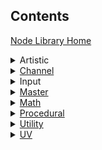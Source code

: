 ## Contents

<a href="https://github.com/Unity-Technologies/ShaderGraph/wiki/Node-Library">Node Library Home</a>

<details><summary>Artistic</summary></details>

<details><summary><a href="https://github.com/Unity-Technologies/ShaderGraph/wiki/Channel-Nodes">Channel</a></summary>
<a href="https://github.com/Unity-Technologies/ShaderGraph/wiki/Combine-Node">Combine</a><br>
<a href="https://github.com/Unity-Technologies/ShaderGraph/wiki/Flip-Node">Flip</a><br>
<a href="https://github.com/Unity-Technologies/ShaderGraph/wiki/Split-Node">Split</a><br>
<a href="https://github.com/Unity-Technologies/ShaderGraph/wiki/Swizzle-Node">Swizzle</a><br>
</details>

<details><summary>Input</summary></details>

<details><summary><a href="https://github.com/Unity-Technologies/ShaderGraph/wiki/Master-Nodes">Master</a></summary>
<a href="https://github.com/Unity-Technologies/ShaderGraph/wiki/PBR-Master-Node">PBR</a><br>
<a href="https://github.com/Unity-Technologies/ShaderGraph/wiki/Unlit-Master-Node">Unlit</a><br>
</details>

<details><summary><a href="https://github.com/Unity-Technologies/ShaderGraph/wiki/Math-Nodes">Math</a></summary>
<details><summary>Basic</summary>
<a href="https://github.com/Unity-Technologies/ShaderGraph/wiki/Add-Node">Add</a><br>
<a href="https://github.com/Unity-Technologies/ShaderGraph/wiki/Divide-Node">Divide</a><br>
<a href="https://github.com/Unity-Technologies/ShaderGraph/wiki/Multiply-Node">Multiply</a><br>
<a href="https://github.com/Unity-Technologies/ShaderGraph/wiki/Power-Node">Power</a><br>
<a href="https://github.com/Unity-Technologies/ShaderGraph/wiki/Square-Root-Node">Square Root</a><br>
<a href="https://github.com/Unity-Technologies/ShaderGraph/wiki/Subtract-Node">Subtract</a><br>
</details>
<details><summary>Advanced</summary>
<a href="https://github.com/Unity-Technologies/ShaderGraph/wiki/Absolute-Node">Absolute</a><br>
<a href="https://github.com/Unity-Technologies/ShaderGraph/wiki/Exponential-Node">Exponential</a><br>
<a href="https://github.com/Unity-Technologies/ShaderGraph/wiki/Length-Node">Length</a><br>
<a href="https://github.com/Unity-Technologies/ShaderGraph/wiki/Log-Node">Log</a><br>
<a href="https://github.com/Unity-Technologies/ShaderGraph/wiki/Modulo-Node">Modulo</a><br>
<a href="https://github.com/Unity-Technologies/ShaderGraph/wiki/Negate-Node">Negate</a><br>
<a href="https://github.com/Unity-Technologies/ShaderGraph/wiki/Normalize-Node">Normalize</a><br>
<a href="https://github.com/Unity-Technologies/ShaderGraph/wiki/Posterize-Node">Posterize</a><br>
<a href="https://github.com/Unity-Technologies/ShaderGraph/wiki/Reciprocal-Node">Reciprocal</a><br>
<a href="https://github.com/Unity-Technologies/ShaderGraph/wiki/Reciprocal-Square-Root-Node">Reciprocal Square Root</a><br>
</details>
<details><summary>Derivative</summary>
<a href="https://github.com/Unity-Technologies/ShaderGraph/wiki/DDX-Node">DDX</a><br>
<a href="https://github.com/Unity-Technologies/ShaderGraph/wiki/DDXY-Node">DDXY</a><br>
<a href="https://github.com/Unity-Technologies/ShaderGraph/wiki/DDY-Node">DDY</a><br>
</details>
<details><summary>Interpolation</summary>
<a href="https://github.com/Unity-Technologies/ShaderGraph/wiki/Inverse-Lerp-Node">Inverse Lerp</a><br>
<a href="https://github.com/Unity-Technologies/ShaderGraph/wiki/Lerp-Node">Lerp</a><br>
<a href="https://github.com/Unity-Technologies/ShaderGraph/wiki/Smoothstep-Node">Smoothstep</a><br>
</details>
<details><summary>Matrix</summary>
<a href="https://github.com/Unity-Technologies/ShaderGraph/wiki/Matrix-Construction-Node">Matrix Construction</a><br>
<a href="https://github.com/Unity-Technologies/ShaderGraph/wiki/Matrix-Determinant-Node">Matrix Determinant</a><br>
<a href="https://github.com/Unity-Technologies/ShaderGraph/wiki/Matrix-Split-Node">Matrix Split</a><br>
<a href="https://github.com/Unity-Technologies/ShaderGraph/wiki/Matrix-Transpose-Node">Matrix Transpose</a><br>
</details>
<details><summary>Range</summary>
<a href="https://github.com/Unity-Technologies/ShaderGraph/wiki/Clamp-Node">Clamp</a><br>
<a href="https://github.com/Unity-Technologies/ShaderGraph/wiki/Fraction-Node">Fraction</a><br>
<a href="https://github.com/Unity-Technologies/ShaderGraph/wiki/Maximum-Node">Maximum</a><br>
<a href="https://github.com/Unity-Technologies/ShaderGraph/wiki/Minimum-Node">Minimum</a><br>
<a href="https://github.com/Unity-Technologies/ShaderGraph/wiki/One-Minus-Node">One Minus</a><br>
<a href="https://github.com/Unity-Technologies/ShaderGraph/wiki/Random-Range-Node">Random Range</a><br>
<a href="https://github.com/Unity-Technologies/ShaderGraph/wiki/Remap-Node">Remap</a><br>
<a href="https://github.com/Unity-Technologies/ShaderGraph/wiki/Saturate-Node">Saturate</a><br>
</details>
<details><summary>Round</summary>
<a href="https://github.com/Unity-Technologies/ShaderGraph/wiki/Ceiling-Node">Ceiling</a><br>
<a href="https://github.com/Unity-Technologies/ShaderGraph/wiki/Floor-Node">Floor</a><br>
<a href="https://github.com/Unity-Technologies/ShaderGraph/wiki/Round-Node">Round</a><br>
<a href="https://github.com/Unity-Technologies/ShaderGraph/wiki/Sign-Node">Sign</a><br>
<a href="https://github.com/Unity-Technologies/ShaderGraph/wiki/Step-Node">Step</a><br>
<a href="https://github.com/Unity-Technologies/ShaderGraph/wiki/Truncate-Node">Truncate</a><br>
</details>
<details><summary>Trigonometry</summary>
<a href="https://github.com/Unity-Technologies/ShaderGraph/wiki/Arccosine-Node">Arccosine</a><br>
<a href="https://github.com/Unity-Technologies/ShaderGraph/wiki/Arcsine-Node">Arcsine</a><br>
<a href="https://github.com/Unity-Technologies/ShaderGraph/wiki/Arctangent-Node">Arctangent</a><br>
<a href="https://github.com/Unity-Technologies/ShaderGraph/wiki/Arctangent2-Node">Arctangent2</a><br>
<a href="https://github.com/Unity-Technologies/ShaderGraph/wiki/Cosine-Node">Cosine</a><br>
<a href="https://github.com/Unity-Technologies/ShaderGraph/wiki/Degrees-To-Radians-Node">Degrees To Radians</a><br>
<a href="https://github.com/Unity-Technologies/ShaderGraph/wiki/Hyperbolic-Cosine-Node">Hyperbolic Cosine</a><br>
<a href="https://github.com/Unity-Technologies/ShaderGraph/wiki/Hyperbolic-Sine-Node">Hyperbolic Sine</a><br>
<a href="https://github.com/Unity-Technologies/ShaderGraph/wiki/Hyperbolic-Tangent-Node">Hyperbolic Tangent</a><br>
<a href="https://github.com/Unity-Technologies/ShaderGraph/wiki/Radians-To-Degrees-Node">Radians To Degrees</a><br>
<a href="https://github.com/Unity-Technologies/ShaderGraph/wiki/Sine-Node">Sine</a><br>
<a href="https://github.com/Unity-Technologies/ShaderGraph/wiki/Tangent-Node">Tangent</a><br>
</details>
<details><summary>Vector</summary>
<a href="https://github.com/Unity-Technologies/ShaderGraph/wiki/Cross-Product-Node">Cross Product</a><br>
<a href="https://github.com/Unity-Technologies/ShaderGraph/wiki/Distance-Node">Distance</a><br>
<a href="https://github.com/Unity-Technologies/ShaderGraph/wiki/Dot-Product-Node">Dot Product</a><br>
<a href="https://github.com/Unity-Technologies/ShaderGraph/wiki/Fresnel-Effect-Node">Fresnel Effect</a><br>
<a href="https://github.com/Unity-Technologies/ShaderGraph/wiki/Projection-Node">Projection</a><br>
<a href="https://github.com/Unity-Technologies/ShaderGraph/wiki/Rejection-Node">Rejection</a><br>
<a href="https://github.com/Unity-Technologies/ShaderGraph/wiki/Transform-Node">Transform</a><br>
</details>
</details>

<details><summary><a href="https://github.com/Unity-Technologies/ShaderGraph/wiki/Procedural-Nodes">Procedural</a></summary>
<a href="https://github.com/Unity-Technologies/ShaderGraph/wiki/Checkerboard-Node">Checkerboard</a><br>
<details><summary>Noise</summary>
<a href="https://github.com/Unity-Technologies/ShaderGraph/wiki/Gradient-Noise-Node">Gradient Noise</a><br>
<a href="https://github.com/Unity-Technologies/ShaderGraph/wiki/Simple-Noise-Node">Simple Noise</a><br>
<a href="https://github.com/Unity-Technologies/ShaderGraph/wiki/Voronoi-Node">Voronoi</a><br>
</details>
<details><summary>Shape</summary>
<a href="https://github.com/Unity-Technologies/ShaderGraph/wiki/Ellipse-Node">Ellipse</a><br>
<a href="https://github.com/Unity-Technologies/ShaderGraph/wiki/Polygon-Node">Polygon</a><br>
<a href="https://github.com/Unity-Technologies/ShaderGraph/wiki/Rectangle-Node">Rectangle</a><br>
<a href="https://github.com/Unity-Technologies/ShaderGraph/wiki/Rounded-Rectangle-Node">Rounded Rectangle</a><br>
</details>
</details>

<details><summary><a href="https://github.com/Unity-Technologies/ShaderGraph/wiki/Utility-Nodes">Utility</a></summary>
<a href="https://github.com/Unity-Technologies/ShaderGraph/wiki/Preview-Node">Preview</a><br>
<a href="https://github.com/Unity-Technologies/ShaderGraph/wiki/Sub-graph-Node">Sub-graph</a><br>
<details><summary>Logic</summary>
<a href="https://github.com/Unity-Technologies/ShaderGraph/wiki/All-Node">All</a><br>
<a href="https://github.com/Unity-Technologies/ShaderGraph/wiki/And-Node">And</a><br>
<a href="https://github.com/Unity-Technologies/ShaderGraph/wiki/Any-Node">Any</a><br>
<a href="https://github.com/Unity-Technologies/ShaderGraph/wiki/Branch-Node">Branch</a><br>
<a href="https://github.com/Unity-Technologies/ShaderGraph/wiki/Comparison-Node">Comparison</a><br>
<a href="https://github.com/Unity-Technologies/ShaderGraph/wiki/Is-Infinite-Node">Is Infinite</a><br>
<a href="https://github.com/Unity-Technologies/ShaderGraph/wiki/Is-NaN-Node">Is NaN</a><br>
<a href="https://github.com/Unity-Technologies/ShaderGraph/wiki/Nand-Node">Nand</a><br>
<a href="https://github.com/Unity-Technologies/ShaderGraph/wiki/Not-Node">Not</a><br>
<a href="https://github.com/Unity-Technologies/ShaderGraph/wiki/Or-Node">Or</a><br>
</details>
</details>

<details><summary><a href="https://github.com/Unity-Technologies/ShaderGraph/wiki/UV-Nodes">UV</a></summary>
<a href="https://github.com/Unity-Technologies/ShaderGraph/wiki/Flipbook-Node">Flipbook</a><br>
<a href="https://github.com/Unity-Technologies/ShaderGraph/wiki/Polar-Coordinates-Node">Polar Coordinates</a><br>
<a href="https://github.com/Unity-Technologies/ShaderGraph/wiki/Radial-Shear-Node">Radial Shear</a><br>
<a href="https://github.com/Unity-Technologies/ShaderGraph/wiki/Rotate-Node">Rotate</a><br>
<a href="https://github.com/Unity-Technologies/ShaderGraph/wiki/Spherize-Node">Spherize</a><br>
<a href="https://github.com/Unity-Technologies/ShaderGraph/wiki/Tiling-And-Offset-Node">Tiling And Offset</a><br>
<a href="https://github.com/Unity-Technologies/ShaderGraph/wiki/Triplanar-Node">Triplanar</a><br>
<a href="https://github.com/Unity-Technologies/ShaderGraph/wiki/Twirl-Node">Twirl</a><br>
</details>
